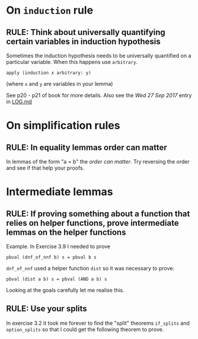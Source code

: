 # On `induction` rule

## RULE: Think about universally quantifying certain variables in induction hypothesis

Sometimes the induction hypothesis needs to be universally quantified on a
particular variable. When this happens use `arbitrary`.

    apply (induction x arbitrary: y)

(where `x` and `y` are variables in your lemma)

See p20 - p21 of book for more details. Also see the
*Wed 27 Sep 2017* entry in [LOG.md](LOG.md)

# On simplification rules

## RULE: In equality lemmas order can matter

In lemmas of the form "a = b" the _order can matter_. Try reversing the
order and see if that help your proofs.

# Intermediate lemmas

## RULE: If proving something about a function that relies on helper functions, prove intermediate lemmas on the helper functions

Example. In Exercise 3.9 I needed to prove

    pbval (dnf_of_nnf b) s = pbval b s

`dnf_of_nnf` used a helper function `dist` so it was necessary to prove:

    pbval (dist a b) s = pbval (AND a b) s

Looking at the goals carefully let me realise this.

## RULE: Use your splits

In exercise 3.2 it took me forever to find the "split" theorems
`if_splits` and `option_splits` so that I could get the following theorem
to prove.
